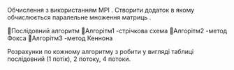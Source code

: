 Обчислення з використанням MPI .
Створити додаток в якому обчислюється паралельне множення матриць .
 
􀂉Послідовний алгоритм
􀂉Алгорітм1 -стрічкова схема
􀂉Алгорітм2 -метод Фокса
􀂉Алгорітм3 -метод Кеннона
 
Розрахунки по кожному алгоритму з робити у вигляді таблиці послідовний (1 потік), 2 потоку, 4 потоки.

